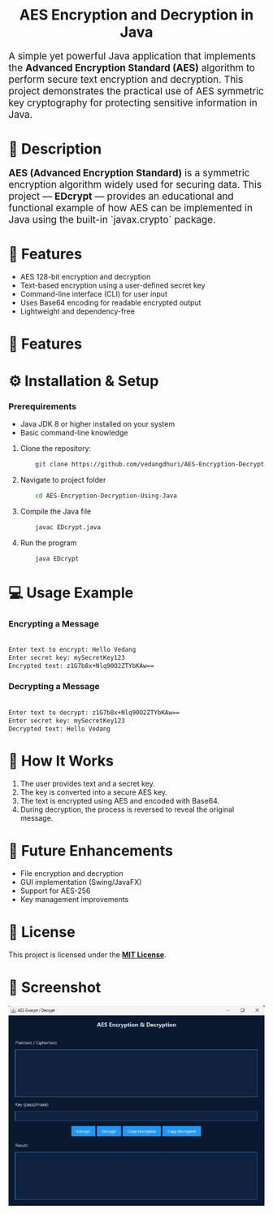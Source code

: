 <h1 align="center">AES Encryption and Decryption in Java</h1>

<p align="left" style="font-size: 18.72px;">A simple yet powerful Java application that implements the <strong>Advanced Encryption Standard (AES)</strong> algorithm to perform secure text encryption and decryption.  
This project demonstrates the practical use of AES symmetric key cryptography for protecting sensitive information in Java.<p>

<h1 align="left">📘 Description</h1>

<p align="left" style="font-size: 18.72px;"><strong>AES (Advanced Encryption Standard)</strong> is a symmetric encryption algorithm widely used for securing data.  
This project — <strong>EDcrypt</strong> — provides an educational and functional example of how AES can be implemented in Java using the built-in `javax.crypto` package.</p>

<h1 align="left">🚀 Features</h1>
<ul>
    <li>AES 128-bit encryption and decryption</li>
    <li>Text-based encryption using a user-defined secret key</li>
    <li>Command-line interface (CLI) for user input</li>
    <li>Uses Base64 encoding for readable encrypted output</li>
    <li>Lightweight and dependency-free</li>
</ul>

<h1 align="left">🚀 Features</h1>

<h1 align="left">⚙️ Installation & Setup</h1>

<h3 align="left"> Prerequirements</h3>
<ul>
    <li>Java JDK 8 or higher installed on your system</li>
    <li>Basic command-line knowledge</li>
</ul>

1. Clone the repository:

   ```bash
       git clone https://github.com/vedangdhuri/AES-Encryption-Decryption-Using-Java.git
   ```

2. Navigate to project folder
   ```bash
       cd AES-Encryption-Decryption-Using-Java
   ```
3. Compile the Java file

   ```bash
       javac EDcrypt.java
   ```

4. Run the program
   ```bash
       java EDcrypt
   ```

<h1 align="left">💻 Usage Example</h1>

<h3 align="left">   Encrypting a Message</h3>
<pre><code>
Enter text to encrypt: Hello Vedang
Enter secret key: mySecretKey123
Encrypted text: z1G7b8x+Nlq90O2ZTYbKAw==
</code></pre>

<h3 align="left">   Decrypting a Message</h3>
<pre><code>
Enter text to decrypt: z1G7b8x+Nlq90O2ZTYbKAw==
Enter secret key: mySecretKey123
Decrypted text: Hello Vedang
</code></pre>

<h1 align="left">🧠 How It Works</h1>
<ol>
    <li>The user provides text and a secret key.</li>
    <li>The key is converted into a secure AES key.</li>
    <li>The text is encrypted using AES and encoded with Base64.</li>
    <li>During decryption, the process is reversed to reveal the original message.</li>
</ol>

<h1 align="left">🚀 Future Enhancements</h1>
<ul>
  <li>File encryption and decryption</li>
  <li>GUI implementation (Swing/JavaFX)</li>
  <li>Support for AES-256</li>
  <li>Key management improvements</li>
</ul>

<h1>📜 License</h1>
<p>This project is licensed under the <a href="./LICENSE" target="_blank"><strong>MIT License</strong></a>.</p>

<h1 align="left">📜 Screenshot</h1>
<div align="center">
   <img src="https://github.com/vedangdhuri/images/blob/main/EDcrypt.png?raw=true" alt="EDcryptIMG">
</div>